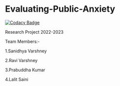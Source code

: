 # Evaluating-Public-Anxiety

[![Codacy Badge](https://api.codacy.com/project/badge/Grade/9f8eb47696c44f9e820d6eb8ee33f588)](https://app.codacy.com/gh/sanidhya12345/Evaluating-Public-Anxiety?utm_source=github.com&utm_medium=referral&utm_content=sanidhya12345/Evaluating-Public-Anxiety&utm_campaign=Badge_Grade_Settings)

Research Project 2022-2023

Team Members:-

1.Sanidhya Varshney

2.Ravi Varshney

3.Prabuddha Kumar

4.Lalit Saini
